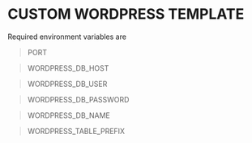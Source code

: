 # CUSTOM WORDPRESS TEMPLATE

Required environment variables are
> PORT

> WORDPRESS_DB_HOST

> WORDPRESS_DB_USER 

> WORDPRESS_DB_PASSWORD

> WORDPRESS_DB_NAME

> WORDPRESS_TABLE_PREFIX
